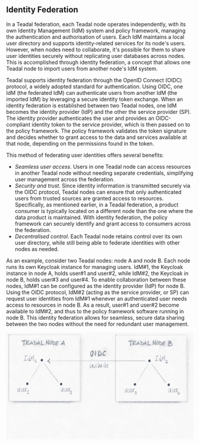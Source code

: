 Identity Federation
-------------------

In a Teadal federation, each Teadal node operates independently,
with its own Identity Management (IdM) system and policy framework,
managing the authentication and authorisation of users. Each IdM
maintains a local user directory and supports identity-related services
for its node's users. However, when nodes need to collaborate, it's
possible for them to share user identities securely without replicating
user databases across nodes. This is accomplished through identity
federation, a concept that allows one Teadal node to import users
from another node's IdM system.

Teadal supports identity federation through the OpenID Connect (OIDC)
protocol, a widely adopted standard for authentication. Using OIDC,
one IdM (the federated IdM) can authenticate users from another IdM
(the imported IdM) by leveraging a secure identity token exchange.
When an identity federation is established between two Teadal nodes,
one IdM becomes the identity provider (IdP) and the other the service
provider (SP). The identity provider authenticates the user and provides
an OIDC-compliant identity token to the service provider, which is
then passed on to the policy framework. The policy framework validates
the token signature and decides whether to grant access to the data
and services available at that node, depending on the permissions
found in the token.

This method of federating user identities offers several benefits:

- *Seamless user access*. Users in one Teadal node can access resources
  in another Teadal node without needing separate credentials, simplifying
  user management across the federation.
- *Security and trust*. Since identity information is transmitted
  securely via the OIDC protocol, Teadal nodes can ensure that only
  authenticated users from trusted sources are granted access to
  resources. Specifically, as mentioned earlier, in a Teadal federation,
  a product consumer is typically located on a different node than
  the one where the data product is maintained. With identity federation,
  the policy framework can securely identify and grant access to
  consumers across the federation.
- *Decentralised control*. Each Teadal node retains control over its
  own user directory, while still being able to federate identities
  with other nodes as needed.

As an example, consider two Teadal nodes: node A and node B. Each
node runs its own Keycloak instance for managing users. IdM#1, the
Keycloak instance in node A, holds user#1 and user#2, while IdM#2,
the Keycloak in node B, holds user#3 and user#4. To enable collaboration
between these nodes, IdM#1 can be configured as the identity provider
(IdP) for node B. Using the OIDC protocol, IdM#2 (acting as the service
provider, or SP) can request user identities from IdM#1 whenever an
authenticated user needs access to resources in node B. As a result,
user#1 and user#2 become available to IdM#2, and thus to the policy
framework software running in node B. This identity federation allows
for seamless, secure data sharing between the two nodes without the
need for redundant user management.

![Identity federation between two Teadal nodes.][idm.dia]




[idm.dia]: ./identity-federation.png

